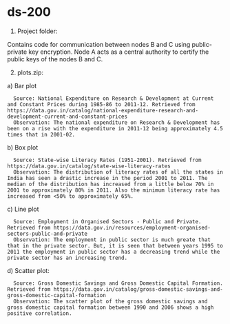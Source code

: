 # ds-200

1. Project folder:

  Contains code for communication between nodes B and C using public-private key encryption. Node A acts as a central authority to certify the public keys of the nodes B and C.
  
 2. plots.zip:
 
   a) Bar plot 
   
      Source: National Expenditure on Research & Development at Current and Constant Prices during 1985-86 to 2011-12. Retrieved from https://data.gov.in/catalog/national-expenditure-research-and-development-current-and-constant-prices 
      Observation: The national expenditure on Research & Development has been on a rise with the expenditure in 2011-12 being approximately 4.5 times that in 2001-02.
      
   b) Box plot 
   
      Source: State-wise Literacy Rates (1951-2001). Retrieved from https://data.gov.in/catalog/state-wise-literacy-rates
      Observation: The distribution of literacy rates of all the states in India has seen a drastic increase in the period 2001 to 2011. The median of the distribution has increased from a little below 70% in 2001 to approximately 80% in 2011. Also the minimum literacy rate has increased from <50% to approximately 65%.
      
   c) Line plot
   
      Source: Employment in Organised Sectors - Public and Private. Retrieved from https://data.gov.in/resources/employment-organised-sectors-public-and-private
      Observation: The employment in public sector is much greate that that in the private sector. But, it is seen that between years 1995 to 2011 the employment in public sector has a decreasing trend while the private sector has an increasing trend.
      
   d) Scatter plot:
   
      Source: Gross Domestic Savings and Gross Domestic Capital Formation. Retrieved from https://data.gov.in/catalog/gross-domestic-savings-and-gross-domestic-capital-formation
      Observation: The scatter plot of the gross domestic savings and gross domestic capital formation between 1990 and 2006 shows a high positive correlation.
      
      

